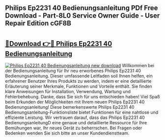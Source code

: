 ## Philips Ep2231 40 Bedienungsanleitung PDf Free Download - Part-8L0 Service Owner Guide - User Repair Edition cGF8B

# <h2><a href="http://df2y75.blite.top/?on=Philips+Ep2231+40+Bedienungsanleitung">🔗Download 👉🔴 Philips Ep2231 40 Bedienungsanleitung</a></h2>

[![Philips Ep2231 40 Bedienungsanleitung new download](https://i.imgur.com/lujVjoI.png)](http://df2y75.blite.top/?on=Philips+Ep2231+40+Bedienungsanleitung)
Willkommen bei der Bedienungsanleitung für Ihr neu erworbenes Philips Ep2231 40 Bedienungsanleitung. Dieser umfassende Leitfaden soll Ihnen helfen, ein erfahrener Benutzer Ihres Produkts zu werden, indem er eine detaillierte Erläuterung seiner Merkmale, Funktionen und Vorteile enthält. Sie finden klare Anweisungen für Installation, Verwendung, Wartung und Fehlerbehebung. Danke, dass Sie sich für uns entschieden haben! Viel Spaß beim Erkunden der Möglichkeiten mit Ihrem neuen Philips Ep2231 40 Bedienungsanleitung! Diese bemerkenswerte Philips Ep2231 40 Bedienungsanleitung-Funktionsliste bietet Funktionen für eine nahtlose und effiziente Leistung. Wir vertrauen darauf, dass das Philips Ep2231 40 BedienungsanleitungD eine genaue und detaillierte Ressource für Ihre Bemühungen war, Ihr neues Gerät zu beherrschen. Bei Fragen oder Bedenken wenden Sie sich bitte an unser Kundendienstteam.

